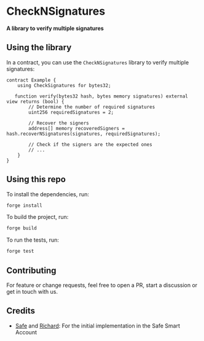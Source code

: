 # CheckNSignatures

**A library to verify multiple signatures**

## Using the library

In a contract, you can use the `CheckNSignatures` library to verify multiple signatures:

```solidity
contract Example {
    using CheckSignatures for bytes32;

   function verify(bytes32 hash, bytes memory signatures) external view returns (bool) {
        // Determine the number of required signatures
        uint256 requiredSignatures = 2;

        // Recover the signers
        address[] memory recoveredSigners = hash.recoverNSignatures(signatures, requiredSignatures);

        // Check if the signers are the expected ones
        // ...
    }
}
```

## Using this repo

To install the dependencies, run:

```bash
forge install
```

To build the project, run:

```bash
forge build
```

To run the tests, run:

```bash
forge test
```

## Contributing

For feature or change requests, feel free to open a PR, start a discussion or get in touch with us.

## Credits

- [Safe](https://github.com/safe-global/safe-smart-account) and [Richard](https://github.com/rmeissner): For the initial implementation in the Safe Smart Account

